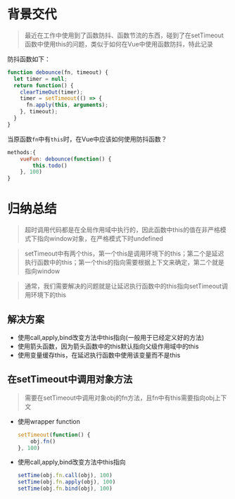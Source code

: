 # 背景交代
> 最近在工作中使用到了函数防抖、函数节流的东西，碰到了在setTimeout函数中使用this的问题，类似于如何在Vue中使用函数防抖，特此记录

防抖函数如下：
```javascript
function debounce(fn, timeout) {
  let timer = null;
  return function() {
    clearTimeOut(timer);
    timer = setTimeout(() => {
      fn.apply(this, arguments);
    }, timeout);
  }
}
```
当原函数`fn`中有`this`时，在Vue中应该如何使用防抖函数？
```javascript
methods:{
    vueFun: debounce(function() {
        this.todo()
    }, 100)
}
```
# 归纳总结
> 超时调用代码都是在全局作用域中执行的，因此函数中this的值在非严格模式下指向window对象，在严格模式下时undefined

> setTimeout中有两个this，第一个this是调用环境下的this；第二个是延迟执行函数中的this；第一个this的指向需要根据上下文来确定，第二个就是指向window

> 通常，我们需要解决的问题就是让延迟执行函数中的this指向setTimeout调用环境下的this

## 解决方案
- 使用call,apply,bind改变方法中this指向(一般用于已经定义好的方法)
- 使用箭头函数，因为箭头函数中的this默认指向父级作用域中的this
- 使用变量缓存this，在延迟执行函数中使用该变量而不是this

## 在setTimeout中调用对象方法
> 需要在setTimeout中调用对象obj的fn方法，且fn中有this需要指向obj上下文
- 使用wrapper function
  ```javascript
  setTimeout(function() {
      obj.fn()
  }, 100)
  ```
- 使用call,apply,bind改变方法中this指向
  ```javascript
  setTime(obj.fn.call(obj), 100)
  setTime(obj.fn.apply(obj), 100)
  setTime(obj.fn.bind(obj), 100)
  ```